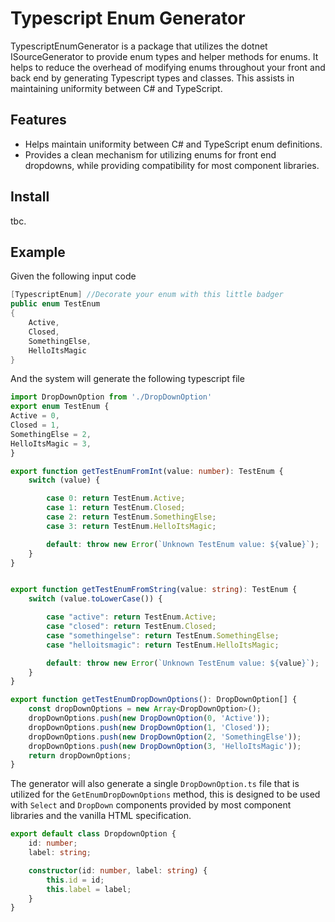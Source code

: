 # Typescript Enum Generator

TypescriptEnumGenerator is a package that utilizes the dotnet ISourceGenerator to provide enum types and helper methods for enums. It helps to reduce the overhead of modifying enums throughout your front and back end by generating Typescript types and classes. This assists in maintaining uniformity between C# and TypeScript.

## Features

- Helps maintain uniformity between C# and TypeScript enum definitions.
- Provides a clean mechanism for utilizing enums for front end dropdowns, while providing compatibility for most component libraries.

## Install

tbc.

## Example
Given the following input code 

```csharp
[TypescriptEnum] //Decorate your enum with this little badger 
public enum TestEnum
{
    Active,
    Closed,
    SomethingElse,
    HelloItsMagic
}
```

And the system will generate the following typescript file

```ts
import DropDownOption from './DropDownOption'
export enum TestEnum {
Active = 0,
Closed = 1,
SomethingElse = 2,
HelloItsMagic = 3,
}

export function getTestEnumFromInt(value: number): TestEnum {
    switch (value) {

        case 0: return TestEnum.Active;
        case 1: return TestEnum.Closed;
        case 2: return TestEnum.SomethingElse;
        case 3: return TestEnum.HelloItsMagic;

        default: throw new Error(`Unknown TestEnum value: ${value}`);
    }
}


export function getTestEnumFromString(value: string): TestEnum {
    switch (value.toLowerCase()) {

        case "active": return TestEnum.Active;
        case "closed": return TestEnum.Closed;
        case "somethingelse": return TestEnum.SomethingElse;
        case "helloitsmagic": return TestEnum.HelloItsMagic;

        default: throw new Error(`Unknown TestEnum value: ${value}`);
    }
}

export function getTestEnumDropDownOptions(): DropDownOption[] { 
    const dropDownOptions = new Array<DropDownOption>();
    dropDownOptions.push(new DropDownOption(0, 'Active'));
    dropDownOptions.push(new DropDownOption(1, 'Closed'));
    dropDownOptions.push(new DropDownOption(2, 'SomethingElse'));
    dropDownOptions.push(new DropDownOption(3, 'HelloItsMagic'));
    return dropDownOptions;
}

```

The generator will also generate a single `DropDownOption.ts` file that is utilized for the `GetEnumDropDownOptions` method, this is designed to be used with `Select` and `DropDown` components provided by most component libraries and the vanilla HTML specification.

```ts
export default class DropdownOption {
    id: number;
    label: string;

    constructor(id: number, label: string) {
        this.id = id;
        this.label = label;
    }
}

```